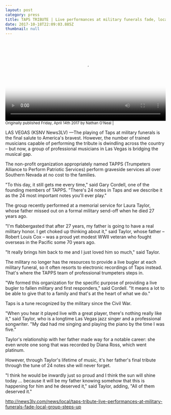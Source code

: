```yaml
---
layout: post
category: press
title: TAPS TRIBUTE | Live performances at military funerals fade, local group steps up
date: 2017-10-18T22:09:03.885Z
thumbnail: null
---
```


<div>
  <video width="100%" controls poster="/assets/images/tapps_news3_feature_20170414.jpg">
    <source src="/assets/video/20170414_news3_720.mp4" type="video/mp4">
  Your browser does not support the video tag.
  </video>
</div>
<small>Originally published Friday, April 14th 2017 by Nathan O'Neal | </small>

LAS VEGAS (KSNV News3LV) —The playing of Taps at military funerals is the final salute to America's bravest. However, the number of trained musicians capable of performing the tribute is dwindling across the country – but now, a group of professional musicians in Las Vegas is bridging the musical gap.

The non-profit organization appropriately named TAPPS (Trumpeters Alliance to Perform Patriotic Services) perform graveside services all over Southern Nevada at no cost to the families.

"To this day, it still gets me every time," said Gary Cordell, one of the founding members of TAPPS. "There's 24 notes in Taps and we describe it as the 24 most important notes you'll ever play."

The group recently performed at a memorial service for Laura Taylor, whose father missed out on a formal military send-off when he died 27 years ago.

"I'm flabbergasted that after 27 years, my father is going to have a real military honor. I get choked up thinking about it," said Taylor, whose father – Robert Louis Cox – was a proud yet modest WWII veteran who fought overseas in the Pacific some 70 years ago.

"It really brings him back to me and I just loved him so much," said Taylor.

The military no longer has the resources to provide a live bugler at each military funeral, so it often resorts to electronic recordings of Taps instead. That's where the TAPPS team of professional trumpeters steps in.

"We formed this organization for the specific purpose of providing a live bugler to fallen military and first responders," said Cordell. "It means a lot to be able to give that to a family and that's at the heart of what we do."

Taps is a tune recognized by the military since the Civil War.

"When you hear it played live with a great player, there's nothing really like it," said Taylor, who is a longtime Las Vegas jazz singer and a professional songwriter. "My dad had me singing and playing the piano by the time I was five.”

Taylor's relationship with her father made way for a notable career: she even wrote one song that was recorded by Diana Ross, which went platinum.

However, through Taylor's lifetime of music, it's her father's final tribute through the tune of 24 notes she will never forget.

"I think he would be inwardly just so proud and I think the sun will shine today ... because it will be my father knowing somehow that this is happening for him and he deserved it," said Taylor, adding, "All of them deserved it."


<http://news3lv.com/news/local/taps-tribute-live-performances-at-military-funerals-fade-local-group-steps-up>
